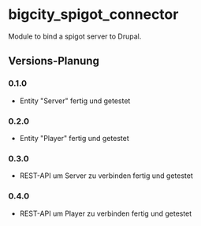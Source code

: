 # bigcity_spigot_connector

Module to bind a spigot server to Drupal.

## Versions-Planung

### 0.1.0

- Entity "Server" fertig und getestet

### 0.2.0

- Entity "Player" fertig und getestet

### 0.3.0

- REST-API um Server zu verbinden fertig und getestet

### 0.4.0

- REST-API um Player zu verbinden fertig und getestet
